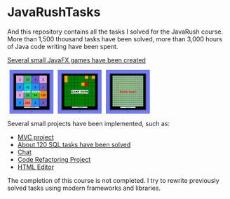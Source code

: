 # JavaRushTasks

And this repository contains all the tasks I solved for the JavaRush course. More than 1,500 thousand tasks have been
solved, more than 3,000 hours of Java code writing have been spent.

[Several small JavaFX games have been created](https://github.com/SergUstin/JavaRushTasks/tree/master/8.Games/src/com/javarush/games)

<div style = "display : flex; width: 100%; height : 100px">
  <div style = "margin: 0 5px; flex-direction: row">
    <img src = "Game2048.png"  width = "100" height = "100">  
  </div>
  <div style = " margin: 0 5px; flex-direction: row">
     <img src="mines.png" width = "100" height = "100">             
  </div>
  <div style = "margin: 0 5px; flex-direction: row">
      <img src="snake.png"  width = "100" height = "100">
  </div>
</div>

Several small projects have been implemented, such as:

- [MVC project](https://github.com/SergUstin/JavaRushTasks/tree/master/3.JavaMultithreading/src/com/javarush/task/task36/task3608)
- [About 120 SQL tasks have been solved](https://github.com/SergUstin/JavaRushTasks/tree/master/3.JavaMultithreading/src/com/javarush/task/sql)
- [Chat](https://github.com/SergUstin/JavaRushTasks/tree/master/3.JavaMultithreading/src/com/javarush/task/task30/task3008)
- [Code Refactoring Project](https://github.com/SergUstin/JavaRushTasks/tree/master/3.JavaMultithreading/src/com/javarush/task/task29/task2909)
- [HTML Editor](https://github.com/SergUstin/JavaRushTasks/tree/master/3.JavaMultithreading/src/com/javarush/task/task32/task3209)

The completion of this course is not completed.
I try to rewrite previously solved tasks using modern frameworks and libraries.
